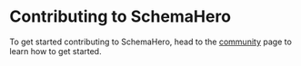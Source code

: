 # Contributing to SchemaHero

To get started contributing to SchemaHero, head to the [community](https://schemahero.io/community) page to learn how to get started.
